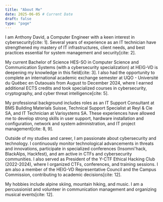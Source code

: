 ```yaml
---
title: "About Me"
date: 2025-06-05 # Current Date
draft: false
type: "page"
---
```


I am Anthony David, a Computer Engineer with a keen interest in cybersecurity[cite: 1]. Several years of experience as an IT technician have strengthened my mastery of IT infrastructures, client needs, and best practices essential for system management and security[cite: 2].

My current Bachelor of Science HES-SO in Computer Science and Communication Systems (with a cybersecurity specialization) at HEIG-VD is deepening my knowledge in this field[cite: 3]. I also had the opportunity to complete an international academic exchange semester at UQO - Université du Québec en Outaouais from August to December 2024, where I earned additional ECTS credits and took specialized courses in cybersecurity, cryptography, and cyber threat intelligence[cite: 5].

My professional background includes roles as an IT Support Consultant at BMS Building Materials Suisse, Technical Support Specialist at Reyl & Cie SA, and IT Technician at Varisystems SA. These experiences have allowed me to develop strong skills in user support, hardware installation and configuration, network and system administration, and IT project management[cite: 8, 9].

Outside of my studies and career, I am passionate about cybersecurity and technology. I continuously monitor technological advancements in threats and innovations, participate in specialized conferences (Insomni'hack, BlackAlps, Hackfest), and am active in CTFs and cybersecurity communities. I also served as President of the Y-CTF Ethical Hacking Club (2022-2024), where I organized CTFs, conferences, and training sessions. I am also a member of the HEIG-VD Representative Council and the Campus Commission, contributing to academic decisions[cite: 12].

My hobbies include alpine skiing, mountain hiking, and music. I am a percussionist and volunteer in communication management and organizing musical events[cite: 12].
